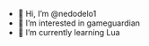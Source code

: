 - 👋 Hi, I’m @nedodelo1
- 👀 I’m interested in gameguardian
- 🌱 I’m currently learning Lua

<!---
nedodelo1 - this is my discord.
--->
